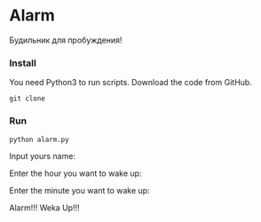 # Alarm
Будильник для пробуждения!

### Install

You need Python3 to run scripts.
Download the code from GitHub.

```
git clone 
```

### Run

```
python alarm.py
```

Input yours name: <name>

Enter the hour you want to wake up: <hours>

Enter the minute you want to wake up: <minute>

Alarm!!! Weka Up!!!

